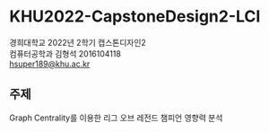 # KHU2022-CapstoneDesign2-LCI

경희대학교 2022년 2학기 캡스톤디자인2 <br/>
컴퓨터공학과 김형석 2016104118 <br/>
hsuper189@khu.ac.kr <br/>

## 주제
Graph Centrality를 이용한 리그 오브 레전드 챔피언 영향력 분석

